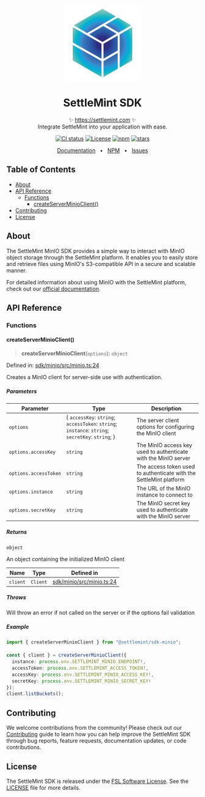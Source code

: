 <p align="center">
  <img src="https://github.com/settlemint/sdk/blob/main/logo.svg" width="200px" align="center" alt="SettleMint logo" />
  <h1 align="center">SettleMint SDK</h1>
  <p align="center">
    ✨ <a href="https://settlemint.com">https://settlemint.com</a> ✨
    <br/>
    Integrate SettleMint into your application with ease.
  </p>
</p>

<p align="center">
<a href="https://github.com/settlemint/sdk/actions?query=branch%3Amain"><img src="https://github.com/settlemint/sdk/actions/workflows/build.yml/badge.svg?event=push&branch=main" alt="CI status" /></a>
<a href="https://fsl.software" rel="nofollow"><img src="https://img.shields.io/npm/l/@settlemint/sdk-minio" alt="License"></a>
<a href="https://www.npmjs.com/package/@settlemint/sdk-minio" rel="nofollow"><img src="https://img.shields.io/npm/dw/@settlemint/sdk-minio" alt="npm"></a>
<a href="https://github.com/settlemint/sdk" rel="nofollow"><img src="https://img.shields.io/github/stars/settlemint/sdk" alt="stars"></a>
</p>

<div align="center">
  <a href="https://console.settlemint.com/documentation/docs/using-platform/dev-tools/SDK/">Documentation</a>
  <span>&nbsp;&nbsp;•&nbsp;&nbsp;</span>
  <a href="https://www.npmjs.com/package/@settlemint/sdk-minio">NPM</a>
  <span>&nbsp;&nbsp;•&nbsp;&nbsp;</span>
  <a href="https://github.com/settlemint/sdk/issues">Issues</a>
  <br />
</div>

## Table of Contents

- [About](#about)
- [API Reference](#api-reference)
  - [Functions](#functions)
    - [createServerMinioClient()](#createserverminioclient)
- [Contributing](#contributing)
- [License](#license)

## About

The SettleMint MinIO SDK provides a simple way to interact with MinIO object storage through the SettleMint platform. It enables you to easily store and retrieve files using MinIO's S3-compatible API in a secure and scalable manner.

For detailed information about using MinIO with the SettleMint platform, check out our [official documentation](https://console.settlemint.com/documentation/docs/using-platform/storage/).

## API Reference

### Functions

#### createServerMinioClient()

> **createServerMinioClient**(`options`): `object`

Defined in: [sdk/minio/src/minio.ts:24](https://github.com/settlemint/sdk/blob/v1.0.7/sdk/minio/src/minio.ts#L24)

Creates a MinIO client for server-side use with authentication.

##### Parameters

| Parameter | Type | Description |
| ------ | ------ | ------ |
| `options` | \{ `accessKey`: `string`; `accessToken`: `string`; `instance`: `string`; `secretKey`: `string`; \} | The server client options for configuring the MinIO client |
| `options.accessKey` | `string` | The MinIO access key used to authenticate with the MinIO server |
| `options.accessToken` | `string` | The access token used to authenticate with the SettleMint platform |
| `options.instance` | `string` | The URL of the MinIO instance to connect to |
| `options.secretKey` | `string` | The MinIO secret key used to authenticate with the MinIO server |

##### Returns

`object`

An object containing the initialized MinIO client

| Name | Type | Defined in |
| ------ | ------ | ------ |
| `client` | `Client` | [sdk/minio/src/minio.ts:24](https://github.com/settlemint/sdk/blob/v1.0.7/sdk/minio/src/minio.ts#L24) |

##### Throws

Will throw an error if not called on the server or if the options fail validation

##### Example

```ts
import { createServerMinioClient } from "@settlemint/sdk-minio";

const { client } = createServerMinioClient({
  instance: process.env.SETTLEMINT_MINIO_ENDPOINT!,
  accessToken: process.env.SETTLEMINT_ACCESS_TOKEN!,
  accessKey: process.env.SETTLEMINT_MINIO_ACCESS_KEY!,
  secretKey: process.env.SETTLEMINT_MINIO_SECRET_KEY!
});
client.listBuckets();
```

## Contributing

We welcome contributions from the community! Please check out our [Contributing](https://github.com/settlemint/sdk/blob/main/.github/CONTRIBUTING.md) guide to learn how you can help improve the SettleMint SDK through bug reports, feature requests, documentation updates, or code contributions.

## License

The SettleMint SDK is released under the [FSL Software License](https://fsl.software). See the [LICENSE](https://github.com/settlemint/sdk/blob/main/LICENSE) file for more details.
